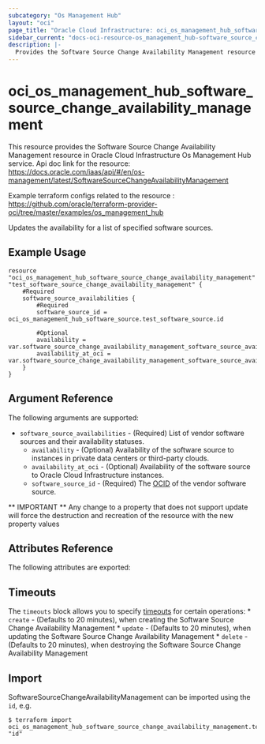 ```yaml
---
subcategory: "Os Management Hub"
layout: "oci"
page_title: "Oracle Cloud Infrastructure: oci_os_management_hub_software_source_change_availability_management"
sidebar_current: "docs-oci-resource-os_management_hub-software_source_change_availability_management"
description: |-
  Provides the Software Source Change Availability Management resource in Oracle Cloud Infrastructure Os Management Hub service
---
```


# oci_os_management_hub_software_source_change_availability_management
This resource provides the Software Source Change Availability Management resource in Oracle Cloud Infrastructure Os Management Hub service.
Api doc link for the resource: https://docs.oracle.com/iaas/api/#/en/os-management/latest/SoftwareSourceChangeAvailabilityManagement

Example terraform configs related to the resource : https://github.com/oracle/terraform-provider-oci/tree/master/examples/os_management_hub

Updates the availability for a list of specified software sources.


## Example Usage

```hcl
resource "oci_os_management_hub_software_source_change_availability_management" "test_software_source_change_availability_management" {
	#Required
	software_source_availabilities {
		#Required
		software_source_id = oci_os_management_hub_software_source.test_software_source.id

		#Optional
		availability = var.software_source_change_availability_management_software_source_availabilities_availability
		availability_at_oci = var.software_source_change_availability_management_software_source_availabilities_availability_at_oci
	}
}
```

## Argument Reference

The following arguments are supported:

* `software_source_availabilities` - (Required) List of vendor software sources and their availability statuses.
	* `availability` - (Optional) Availability of the software source to instances in private data centers or third-party clouds.
	* `availability_at_oci` - (Optional) Availability of the software source to Oracle Cloud Infrastructure instances.
	* `software_source_id` - (Required) The [OCID](https://docs.cloud.oracle.com/iaas/Content/General/Concepts/identifiers.htm) of the vendor software source.


** IMPORTANT **
Any change to a property that does not support update will force the destruction and recreation of the resource with the new property values

## Attributes Reference

The following attributes are exported:


## Timeouts

The `timeouts` block allows you to specify [timeouts](https://registry.terraform.io/providers/oracle/oci/latest/docs/guides/changing_timeouts) for certain operations:
	* `create` - (Defaults to 20 minutes), when creating the Software Source Change Availability Management
	* `update` - (Defaults to 20 minutes), when updating the Software Source Change Availability Management
	* `delete` - (Defaults to 20 minutes), when destroying the Software Source Change Availability Management


## Import

SoftwareSourceChangeAvailabilityManagement can be imported using the `id`, e.g.

```
$ terraform import oci_os_management_hub_software_source_change_availability_management.test_software_source_change_availability_management "id"
```

